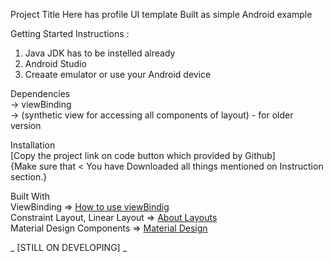 

Project Title
   Here has profile UI template Built as simple Android example 

Getting Started
Instructions :

1.  Java JDK has to be instelled already
2.  Android Studio
3.  Creaate emulator or use your Android device

Dependencies<br>
  -> viewBinding<br>
  -> (synthetic view for accessing all components of layout) - for older version<br> 

Installation<br>
 [Copy the project link on code button which provided by Github] <br>
 {Make sure that < You have Downloaded all things mentioned on Instruction section.}


Built With<br>
ViewBinding => <a href = "https://developer.android.com/topic/libraries/view-binding">How to use viewBindig </a><br>
Constraint Layout, Linear Layout => <a href = "https://developer.android.com/develop/ui/views/layout/declaring-layout">About Layouts</a><br>
Material Design Components => <a href = "https://m3.material.io/">Material Design</a> 
 
   _  [STILL ON DEVELOPING] _
